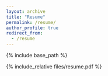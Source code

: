 ```yaml
---
layout: archive
title: "Resume"
permalink: /resume/
author_profile: true
redirect_from:
  - /resume
---
```


{% include base_path %}

{% include_relative files/resume.pdf %}
